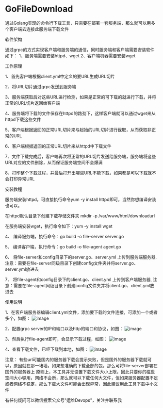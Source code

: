 # GoFileDownload
通过Golang实现的命令行下载工具，只需要在部署一套服务端，那么就可以用多个客户端去连接此服务端下载文件

软件架构

通过grpc的方式实现客户端和服务端的通信，同时服务端和客户端需要安装软件如下： 1、服务端需要安装httpd、wget 2、客户端机器需要安装wget

工作原理

1、首先客户端根据client.yml中定义的要URL生成URL切片

2、将URL切片通过grpc发送到服务端

3、服务端获取后对这些URL进行检测，如果是正常的可下载的就进行下载，并将正常的URL切片返回给客户端

4、服务端将下载的文件保存在httpd的路劲下，这样客户端就可以通过wget来从httpd下载这些文件

5、客户端根据返回的正常URL切片来与起始的URL切片进行截取，从而获取非正常的URL

6、客户端根据返回的正常URL切片来从httpd中下载文件

7、文件下载完成后，客户端再次将正常的URL切片发送给服务端，服务端将这些URL对应的文件删除，从而保证服务端空间不会爆满

8、打印整个下载过程，并最后打开出哪些URL不能下载，如果都是可以下载就不会打印异常URL

安装教程

服务端安装httpd，可直接执行命令yum -y install httpd即可，当然你想编译安装也可以。

在httpd默认目录下创建下载存储文件夹 mkdir -p /var/www/html/downloadurl

在服务端安装wget，执行命令如下：yum -y install wget

4、 编译服务端，执行命令：go build -o file-server server.go

5、 编译客户端，执行命令：go build -o file-agent agent.go

6、 将file-server和config目录下的server.go、server.yml 上传到服务端服务器,注意：需要在file-server同级目录下创建config文件夹并将server.go、server.yml放进去

7、 将file-agent和config目录下的client.go、client.yml 上传到客户端服务器, 注意：需要在file-agent同级目录下创建config文件夹并将client.go、client.yml放进去

使用说明

1、在客户端服务器编辑client.yml文件，添加要下载的文件连接，可添加一个或者多个，如图：
![image](https://github.com/gongguan2018/GoFileDownload/assets/40058594/5485628d-ce58-4b92-bc5b-19458fd29c7d)

2、配置grpc server的IP和端口以及http的端口和协议，如图：
![image](https://github.com/gongguan2018/GoFileDownload/assets/40058594/ba86ed38-0937-4d16-b958-7393d1e9f41c)

3、然后执行file-agent即可，会显示下载过程，如图：
![image](https://github.com/gongguan2018/GoFileDownload/assets/40058594/07de6f4e-36dc-4ec8-ae2d-3d5afe24f7e6)

4、查看下载文件，已经下载到本地，如图：
![image](https://github.com/gongguan2018/GoFileDownload/assets/40058594/66e04253-fb7c-4a16-8989-b4f4353d827e)

注意： 有些url可能国内的服务器下载会提示失败，但是国外的服务器下载就可以，原因就在那一堵墙，如果想准确的下载全部的包，那么可将file-server部署在国外的服务器上 原则上，本工具并无设置下载文件大小上限，因此只要你的磁盘空间大小够用，网络不会断，那么就可以下载任何大文件，但如果服务器配置不足或者网络不稳定，那么下载大文件可能会出现异常，因此建议用此工具下载中小文件

有任何疑问可以微信搜索公众号"运维Devops"，关注并联系我
